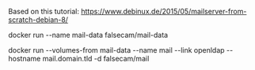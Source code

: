 Based on this tutorial: https://www.debinux.de/2015/05/mailserver-from-scratch-debian-8/

docker run --name mail-data falsecam/mail-data

docker run --volumes-from mail-data --name mail --link openldap --hostname mail.domain.tld -d falsecam/mail
